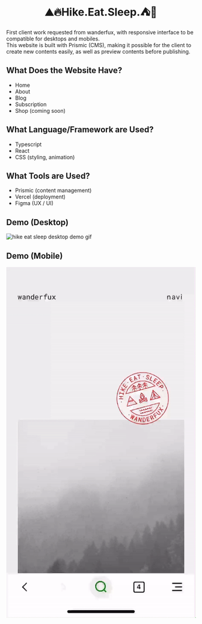 <h1 align="center">⛰🔥Hike.Eat.Sleep.⛺️🦊</h1>

First client work requested from wanderfux, with responsive interface to be compatible for desktops and mobiles. <br>
This website is built with Prismic (CMS), making it possible for the client to create new contents easily, as well as preview contents before publishing.


## What Does the Website Have?
- Home
- About
- Blog
- Subscription
- Shop (coming soon)

## What Language/Framework are Used?
- Typescript
- React
- CSS (styling, animation)

## What Tools are Used?
- Prismic (content management)
- Vercel (deployment)
- Figma (UX / UI)


## Demo (Desktop)
![hike eat sleep desktop demo gif](https://github.com/sigristarisa/hike-eat-sleep/blob/main/public/hike-eat-sleep-desktop.gif?raw=true)

## Demo (Mobile)
![hike eat sleep Mobile demo gif](https://github.com/sigristarisa/hike-eat-sleep/blob/main/public/hike-eat-sleep-mobile.gif?raw=true)


